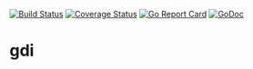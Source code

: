 [![Build Status](https://travis-ci.com/bodgit/gdi.svg?branch=master)](https://travis-ci.com/bodgit/gdi)
[![Coverage Status](https://coveralls.io/repos/github/bodgit/gdi/badge.svg?branch=master)](https://coveralls.io/github/bodgit/gdi?branch=master)
[![Go Report Card](https://goreportcard.com/badge/github.com/bodgit/gdi)](https://goreportcard.com/report/github.com/bodgit/gdi)
[![GoDoc](https://godoc.org/github.com/bodgit/gdi?status.svg)](https://godoc.org/github.com/bodgit/gdi)

gdi
===
